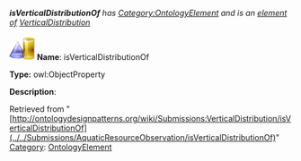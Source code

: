 ___isVerticalDistributionOf__ has [Category:OntologyElement](../../Category/OntologyElement "Category:OntologyElement") and is an [element of](../../Property/ElementOf "Property:ElementOf") [VerticalDistribution](../../Submissions/VerticalDistribution "Submissions:VerticalDistribution")_


  




[![ObjectProperty](../../images/thumb/c/c3/ObjectProperty.gif/45px-ObjectProperty.gif)](../../Image/ObjectProperty.gif "ObjectProperty")
__Name__: isVerticalDistributionOf 


__Type:__ owl:ObjectProperty 


__Description__: 





Retrieved from "[http://ontologydesignpatterns.org/wiki/Submissions:VerticalDistribution/isVerticalDistributionOf](../../Submissions/AquaticResourceObservation/isVerticalDistributionOf)"
 [Category](http://ontologydesignpatterns.org/wiki/Special:Categories "Special:Categories"): [OntologyElement](../../Category/OntologyElement "Category:OntologyElement")